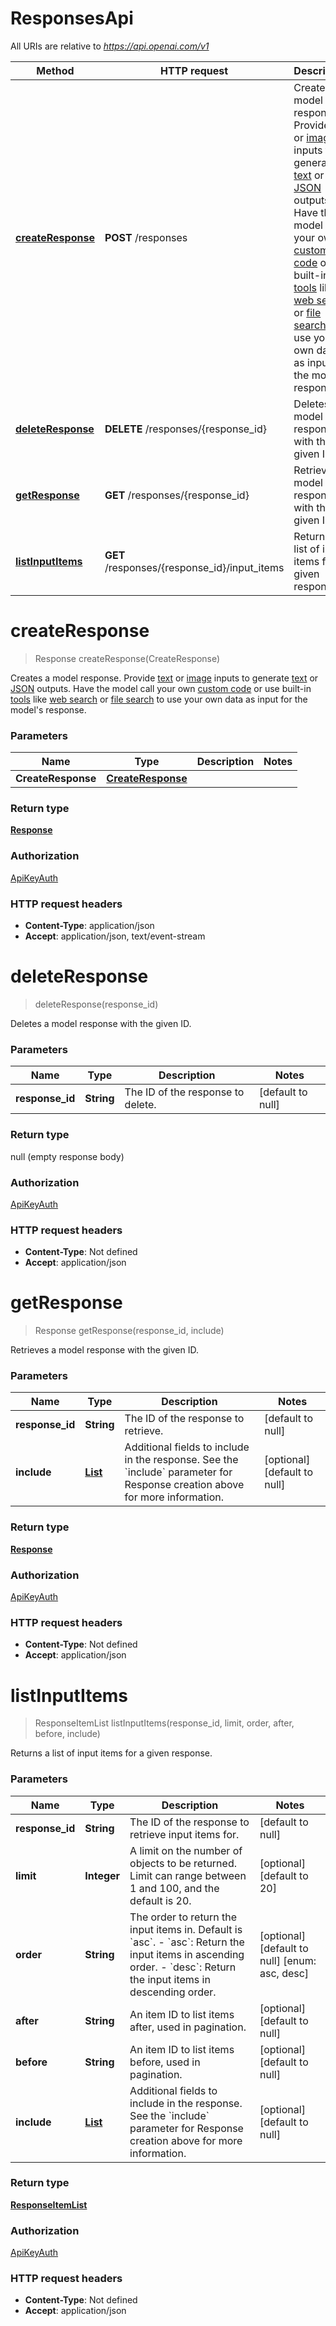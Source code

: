 # ResponsesApi

All URIs are relative to *https://api.openai.com/v1*

| Method | HTTP request | Description |
|------------- | ------------- | -------------|
| [**createResponse**](ResponsesApi.md#createResponse) | **POST** /responses | Creates a model response. Provide [text](/docs/guides/text) or [image](/docs/guides/images) inputs to generate [text](/docs/guides/text) or [JSON](/docs/guides/structured-outputs) outputs. Have the model call your own [custom code](/docs/guides/function-calling) or use built-in [tools](/docs/guides/tools) like [web search](/docs/guides/tools-web-search) or [file search](/docs/guides/tools-file-search) to use your own data as input for the model&#39;s response.  |
| [**deleteResponse**](ResponsesApi.md#deleteResponse) | **DELETE** /responses/{response_id} | Deletes a model response with the given ID.  |
| [**getResponse**](ResponsesApi.md#getResponse) | **GET** /responses/{response_id} | Retrieves a model response with the given ID.  |
| [**listInputItems**](ResponsesApi.md#listInputItems) | **GET** /responses/{response_id}/input_items | Returns a list of input items for a given response. |


<a name="createResponse"></a>
# **createResponse**
> Response createResponse(CreateResponse)

Creates a model response. Provide [text](/docs/guides/text) or [image](/docs/guides/images) inputs to generate [text](/docs/guides/text) or [JSON](/docs/guides/structured-outputs) outputs. Have the model call your own [custom code](/docs/guides/function-calling) or use built-in [tools](/docs/guides/tools) like [web search](/docs/guides/tools-web-search) or [file search](/docs/guides/tools-file-search) to use your own data as input for the model&#39;s response. 

### Parameters

|Name | Type | Description  | Notes |
|------------- | ------------- | ------------- | -------------|
| **CreateResponse** | [**CreateResponse**](../Models/CreateResponse.md)|  | |

### Return type

[**Response**](../Models/Response.md)

### Authorization

[ApiKeyAuth](../README.md#ApiKeyAuth)

### HTTP request headers

- **Content-Type**: application/json
- **Accept**: application/json, text/event-stream

<a name="deleteResponse"></a>
# **deleteResponse**
> deleteResponse(response\_id)

Deletes a model response with the given ID. 

### Parameters

|Name | Type | Description  | Notes |
|------------- | ------------- | ------------- | -------------|
| **response\_id** | **String**| The ID of the response to delete. | [default to null] |

### Return type

null (empty response body)

### Authorization

[ApiKeyAuth](../README.md#ApiKeyAuth)

### HTTP request headers

- **Content-Type**: Not defined
- **Accept**: application/json

<a name="getResponse"></a>
# **getResponse**
> Response getResponse(response\_id, include)

Retrieves a model response with the given ID. 

### Parameters

|Name | Type | Description  | Notes |
|------------- | ------------- | ------------- | -------------|
| **response\_id** | **String**| The ID of the response to retrieve. | [default to null] |
| **include** | [**List**](../Models/Includable.md)| Additional fields to include in the response. See the &#x60;include&#x60; parameter for Response creation above for more information.  | [optional] [default to null] |

### Return type

[**Response**](../Models/Response.md)

### Authorization

[ApiKeyAuth](../README.md#ApiKeyAuth)

### HTTP request headers

- **Content-Type**: Not defined
- **Accept**: application/json

<a name="listInputItems"></a>
# **listInputItems**
> ResponseItemList listInputItems(response\_id, limit, order, after, before, include)

Returns a list of input items for a given response.

### Parameters

|Name | Type | Description  | Notes |
|------------- | ------------- | ------------- | -------------|
| **response\_id** | **String**| The ID of the response to retrieve input items for. | [default to null] |
| **limit** | **Integer**| A limit on the number of objects to be returned. Limit can range between 1 and 100, and the default is 20.  | [optional] [default to 20] |
| **order** | **String**| The order to return the input items in. Default is &#x60;asc&#x60;. - &#x60;asc&#x60;: Return the input items in ascending order. - &#x60;desc&#x60;: Return the input items in descending order.  | [optional] [default to null] [enum: asc, desc] |
| **after** | **String**| An item ID to list items after, used in pagination.  | [optional] [default to null] |
| **before** | **String**| An item ID to list items before, used in pagination.  | [optional] [default to null] |
| **include** | [**List**](../Models/Includable.md)| Additional fields to include in the response. See the &#x60;include&#x60; parameter for Response creation above for more information.  | [optional] [default to null] |

### Return type

[**ResponseItemList**](../Models/ResponseItemList.md)

### Authorization

[ApiKeyAuth](../README.md#ApiKeyAuth)

### HTTP request headers

- **Content-Type**: Not defined
- **Accept**: application/json

